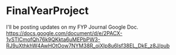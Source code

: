 # FinalYearProject

I'll be posting updates on my FYP Journal Google Doc.
https://docs.google.com/document/d/e/2PACX-1vSTlCmofQh76k9QKkta6uMEPbPW3-RJ9uXthkhW4AwHOtOow7NYM38R_oiXIp8u6lsf38EL_DkE_z8J/pub